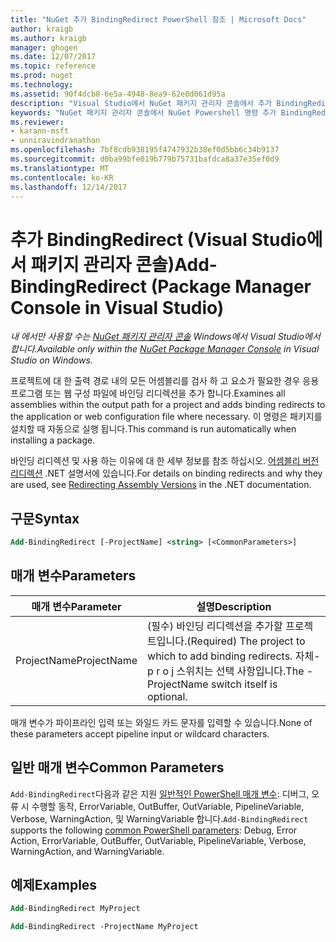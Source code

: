 ```yaml
---
title: "NuGet 추가 BindingRedirect PowerShell 참조 | Microsoft Docs"
author: kraigb
ms.author: kraigb
manager: ghogen
ms.date: 12/07/2017
ms.topic: reference
ms.prod: nuget
ms.technology: 
ms.assetid: 90f4dcb0-6e5a-4948-8ea9-62e0d061d95a
description: "Visual Studio에서 NuGet 패키지 관리자 콘솔에서 추가 BindingRedirect PowerShell 명령에 대 한 참조입니다."
keywords: "NuGet 패키지 관리자 콘솔에서 NuGet Powershell 명령 추가 BindingRedirect NuGet Powershell 참조"
ms.reviewer:
- karann-msft
- unniravindranathan
ms.openlocfilehash: 7bf8cdb938195f4747932b38ef0d5bb6c34b9137
ms.sourcegitcommit: d0ba99bfe019b779b75731bafdca8a37e35ef0d9
ms.translationtype: MT
ms.contentlocale: ko-KR
ms.lasthandoff: 12/14/2017
---
```

# <a name="add-bindingredirect-package-manager-console-in-visual-studio"></a><span data-ttu-id="95892-104">추가 BindingRedirect (Visual Studio에서 패키지 관리자 콘솔)</span><span class="sxs-lookup"><span data-stu-id="95892-104">Add-BindingRedirect (Package Manager Console in Visual Studio)</span></span>

<span data-ttu-id="95892-105">*내 에서만 사용할 수는 [NuGet 패키지 관리자 콘솔](Package-Manager-Console.md) Windows에서 Visual Studio에서 합니다.*</span><span class="sxs-lookup"><span data-stu-id="95892-105">*Available only within the [NuGet Package Manager Console](Package-Manager-Console.md) in Visual Studio on Windows.*</span></span>

<span data-ttu-id="95892-106">프로젝트에 대 한 출력 경로 내의 모든 어셈블리를 검사 하 고 요소가 필요한 경우 응용 프로그램 또는 웹 구성 파일에 바인딩 리디렉션을 추가 합니다.</span><span class="sxs-lookup"><span data-stu-id="95892-106">Examines all assemblies within the output path for a project and adds binding redirects to the application or web configuration file where necessary.</span></span> <span data-ttu-id="95892-107">이 명령은 패키지를 설치할 때 자동으로 실행 됩니다.</span><span class="sxs-lookup"><span data-stu-id="95892-107">This command is run automatically when installing a package.</span></span>

<span data-ttu-id="95892-108">바인딩 리디렉션 및 사용 하는 이유에 대 한 세부 정보를 참조 하십시오. [어셈블리 버전 리디렉션](https://docs.microsoft.com/dotnet/framework/configure-apps/redirect-assembly-versions) .NET 설명서에 있습니다.</span><span class="sxs-lookup"><span data-stu-id="95892-108">For details on binding redirects and why they are used, see [Redirecting Assembly Versions](https://docs.microsoft.com/dotnet/framework/configure-apps/redirect-assembly-versions) in the .NET documentation.</span></span>

## <a name="syntax"></a><span data-ttu-id="95892-109">구문</span><span class="sxs-lookup"><span data-stu-id="95892-109">Syntax</span></span>

```ps
Add-BindingRedirect [-ProjectName] <string> [<CommonParameters>]
```

## <a name="parameters"></a><span data-ttu-id="95892-110">매개 변수</span><span class="sxs-lookup"><span data-stu-id="95892-110">Parameters</span></span>

| <span data-ttu-id="95892-111">매개 변수</span><span class="sxs-lookup"><span data-stu-id="95892-111">Parameter</span></span> | <span data-ttu-id="95892-112">설명</span><span class="sxs-lookup"><span data-stu-id="95892-112">Description</span></span> |
| --- | --- |
| <span data-ttu-id="95892-113">ProjectName</span><span class="sxs-lookup"><span data-stu-id="95892-113">ProjectName</span></span> | <span data-ttu-id="95892-114">(필수) 바인딩 리디렉션을 추가할 프로젝트입니다.</span><span class="sxs-lookup"><span data-stu-id="95892-114">(Required) The project to which to add binding redirects.</span></span> <span data-ttu-id="95892-115">자체-p r o j 스위치는 선택 사항입니다.</span><span class="sxs-lookup"><span data-stu-id="95892-115">The -ProjectName switch itself is optional.</span></span> |

<span data-ttu-id="95892-116">매개 변수가 파이프라인 입력 또는 와일드 카드 문자를 입력할 수 있습니다.</span><span class="sxs-lookup"><span data-stu-id="95892-116">None of these parameters accept pipeline input or wildcard characters.</span></span>

## <a name="common-parameters"></a><span data-ttu-id="95892-117">일반 매개 변수</span><span class="sxs-lookup"><span data-stu-id="95892-117">Common Parameters</span></span>

<span data-ttu-id="95892-118">`Add-BindingRedirect`다음과 같은 지원 [일반적인 PowerShell 매개 변수](http://go.microsoft.com/fwlink/?LinkID=113216): 디버그, 오류 시 수행할 동작, ErrorVariable, OutBuffer, OutVariable, PipelineVariable, Verbose, WarningAction, 및 WarningVariable 합니다.</span><span class="sxs-lookup"><span data-stu-id="95892-118">`Add-BindingRedirect` supports the following [common PowerShell parameters](http://go.microsoft.com/fwlink/?LinkID=113216): Debug, Error Action, ErrorVariable, OutBuffer, OutVariable, PipelineVariable, Verbose, WarningAction, and WarningVariable.</span></span>

## <a name="examples"></a><span data-ttu-id="95892-119">예제</span><span class="sxs-lookup"><span data-stu-id="95892-119">Examples</span></span>

```ps
Add-BindingRedirect MyProject

Add-BindingRedirect -ProjectName MyProject
```